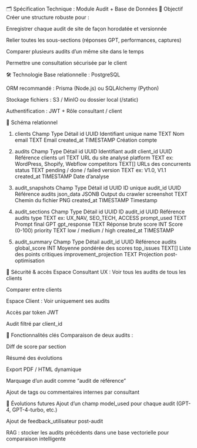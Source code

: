 🗂️ Spécification Technique : Module Audit + Base de Données
🎯 Objectif
Créer une structure robuste pour :

Enregistrer chaque audit de site de façon horodatée et versionnée

Relier toutes les sous-sections (réponses GPT, performances, captures)

Comparer plusieurs audits d’un même site dans le temps

Permettre une consultation sécurisée par le client

🛠️ Technologie
Base relationnelle : PostgreSQL

ORM recommandé : Prisma (Node.js) ou SQLAlchemy (Python)

Stockage fichiers : S3 / MinIO ou dossier local (/static)

Authentification : JWT + Rôle consultant / client

🧱 Schéma relationnel
1. clients
Champ	Type	Détail
id	UUID	Identifiant unique
name	TEXT	Nom
email	TEXT	Email
created_at	TIMESTAMP	Création compte

2. audits
Champ	Type	Détail
id	UUID	Identifiant audit
client_id	UUID	Référence clients
url	TEXT	URL du site analysé
platform	TEXT	ex: WordPress, Shopify, Webflow
competitors	TEXT[]	URLs des concurrents
status	TEXT	pending / done / failed
version	TEXT	ex: V1.0, V1.1
created_at	TIMESTAMP	Date d’analyse

3. audit_snapshots
Champ	Type	Détail
id	UUID	ID unique
audit_id	UUID	Référence audits
json_data	JSONB	Output du crawler
screenshot	TEXT	Chemin du fichier PNG
created_at	TIMESTAMP	Timestamp

4. audit_sections
Champ	Type	Détail
id	UUID	ID
audit_id	UUID	Référence audits
type	TEXT	ex: UX_NAV, SEO_TECH, ACCESS
prompt_used	TEXT	Prompt final GPT
gpt_response	TEXT	Réponse brute
score	INT	Score (0-100)
priority	TEXT	low / medium / high
created_at	TIMESTAMP

5. audit_summary
Champ	Type	Détail
audit_id	UUID	Référence audits
global_score	INT	Moyenne pondérée des scores
top_issues	TEXT[]	Liste des points critiques
improvement_projection	TEXT	Projection post-optimisation

🔐 Sécurité & accès
Espace Consultant UX :
Voir tous les audits de tous les clients

Comparer entre clients

Espace Client :
Voir uniquement ses audits

Accès par token JWT

Audit filtré par client_id

🔄 Fonctionnalités clés
Comparaison de deux audits :

Diff de score par section

Résumé des évolutions

Export PDF / HTML dynamique

Marquage d’un audit comme “audit de référence”

Ajout de tags ou commentaires internes par consultant

🧠 Évolutions futures
Ajout d’un champ model_used pour chaque audit (GPT-4, GPT-4-turbo, etc.)

Ajout de feedback_utilisateur post-audit

RAG : stocker les audits précédents dans une base vectorielle pour comparaison intelligente

